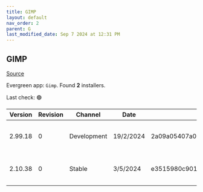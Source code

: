 ```yaml
---
title: GIMP
layout: default
nav_order: 2
parent: G
last_modified_date: Sep 7 2024 at 12:31 PM
---
```


## GIMP

[Source](https://www.gimp.org/)

Evergreen app: `Gimp`. Found **2** installers.

Last check: 🟢

| Version | Revision | Channel     | Date      | Sha256                                                           | URI                                                                                                                                                        |
| ------- | -------- | ----------- | --------- | ---------------------------------------------------------------- | ---------------------------------------------------------------------------------------------------------------------------------------------------------- |
| 2.99.18 | 0        | Development | 19/2/2024 | 2a09a05407a0dbf160f96a1ebb6455e6ffbe920bfb4c62adbb1cd83b116b7e1c | [https://uvermont.mm.fcix.net/gimp/gimp/v2.99/windows/gimp-2.99.18-setup.exe](https://uvermont.mm.fcix.net/gimp/gimp/v2.99/windows/gimp-2.99.18-setup.exe) |
| 2.10.38 | 0        | Stable      | 3/5/2024  | e3515980c9012eed67cf78f1151d216725529e95676c16f5ff7478d46230ddab | [https://abqix.mm.fcix.net/gimp/gimp/v2.10/windows/gimp-2.10.38-setup.exe](https://abqix.mm.fcix.net/gimp/gimp/v2.10/windows/gimp-2.10.38-setup.exe)       |
